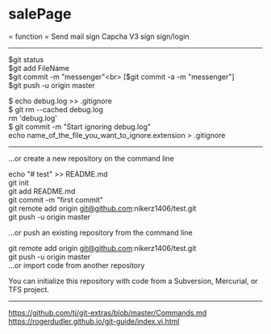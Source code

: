 # salePage
= function =
Send mail sign
Capcha V3 sign
sign/login

---------

$git status<br>
$git add FileName<br>
$git commit -m "messenger"<br>
[$git commit -a -m "messenger"]<br>
$git push -u origin master<br>

$ echo debug.log >> .gitignore<br>
$ git rm --cached debug.log<br>
rm 'debug.log'<br>
$ git commit -m "Start ignoring debug.log"<br>
echo name_of_the_file_you_want_to_ignore.extension > .gitignore<br>

----------
…or create a new repository on the command line

echo "# test" >> README.md<br>
git init<br>
git add README.md<br>
git commit -m "first commit"<br>
git remote add origin git@github.com:nikerz1406/test.git<br>
git push -u origin master<br>

…or push an existing repository from the command line

git remote add origin git@github.com:nikerz1406/test.git<br>
git push -u origin master<br>
…or import code from another repository<br>

You can initialize this repository with code from a Subversion, Mercurial, or TFS project.<br>

------------
https://github.com/tj/git-extras/blob/master/Commands.md <br>
https://rogerdudler.github.io/git-guide/index.vi.html
